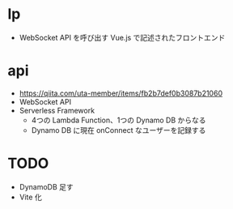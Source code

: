 # lp
- WebSocket API を呼び出す Vue.js で記述されたフロントエンド

# api
- https://qiita.com/uta-member/items/fb2b7def0b3087b21060
- WebSocket API
- Serverless Framework
    - 4つの Lambda Function、1つの Dynamo DB からなる
    - Dynamo DB に現在 onConnect なユーザーを記録する

# TODO
- DynamoDB 足す
- Vite 化